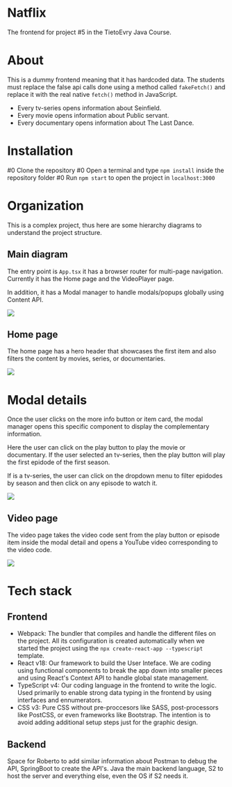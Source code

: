 # Natflix

The frontend for project #5 in the TietoEvry Java Course.

# About

This is a dummy frontend meaning that it has hardcoded data. The students must replace the false api calls done using a method called `fakeFetch()` and replace it with the real native `fetch()` method in JavaScript.

- Every tv-series opens information about Seinfield.
- Every movie opens information about Public servant.
- Every documentary opens information about The Last Dance.

# Installation

#0 Clone the repository
#0 Open a terminal and type `npm install` inside the repository folder
#0 Run `npm start` to open the project in `localhost:3000`

# Organization

This is a complex project, thus here are some hierarchy diagrams to understand the project structure.

## Main diagram

The entry point is `App.tsx` it has a browser router for multi-page navigation. Currently it has the Home page and the VideoPlayer page.

In addition, it has a Modal manager to handle modals/popups globally using Content API.

![](public/readme-images/diagram-1.png)

## Home page

The home page has a hero header that showcases the first item and also filters the content by movies, series, or documentaries.

![](public/readme-images/diagram-2.png)

# Modal details

Once the user clicks on the more info button or item card, the modal manager opens this specific component to display the complementary information.

Here the user can click on the play button to play the movie or documentary. If the user selected an tv-series, then the play button will play the first epidode of the first season.

If is a tv-series, the user can click on the dropdown menu to filter epidodes by season and then click on any episode to watch it.

![](public/readme-images/diagram-3.png)

## Video page

The video page takes the video code sent from the play button or episode item inside the modal detail and opens a YouTube video corresponding to the video code.

![](public/readme-images/diagram-4.png)

# Tech stack

## Frontend

- Webpack: The bundler that compiles and handle the different files on the project. All its configuration is created automatically when we started the project using the `npx create-react-app --typescript` template.
- React v18: Our framework to build the User Inteface. We are coding using functional components to break the app down into smaller pieces and using React's Context API to handle global state management.
- TypeScript v4: Our coding language in the frontend to write the logic. Used primarily to enable strong data typing in the frontend by using interfaces and ennumerators.
- CSS v3: Pure CSS without pre-proccesors like SASS, post-processors like PostCSS, or even frameworks like Bootstrap. The intention is to avoid adding additional setup steps just for the graphic design.

## Backend
Space for Roberto to add similar information about Postman to debug the API, SpringBoot to create the API's. Java the main backend language, S2 to host the server and everything else, even the OS if S2 needs it.